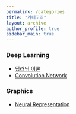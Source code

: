 ```yaml
---
permalink: /categories
title: "카테고리"
layout: archive
author_profile: true
sidebar_main: true
---
```


### Deep Learning
- [딥러닝 이론](/categories/deep_learning)
- [Convolution Network](/categories/conv_net)

### Graphics
- [Neural Representation](/categories/neural_representation)


